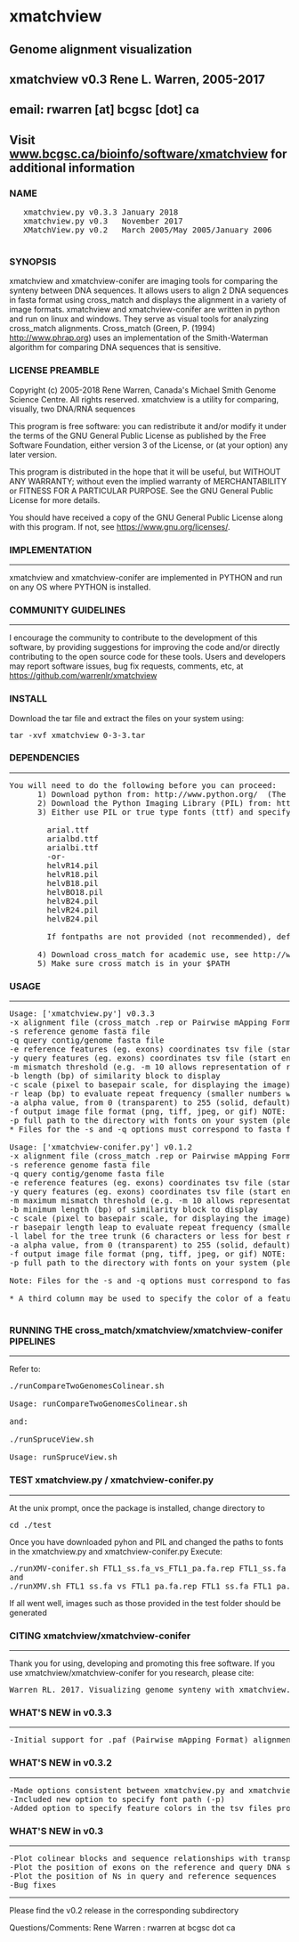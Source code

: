 # xmatchview
## Genome alignment visualization
## xmatchview v0.3 Rene L. Warren, 2005-2017
## email: rwarren [at] bcgsc [dot] ca
## Visit www.bcgsc.ca/bioinfo/software/xmatchview for additional information

### NAME
   <pre>
   xmatchview.py v0.3.3 January 2018
   xmatchview.py v0.3   November 2017
   XMatchView.py v0.2   March 2005/May 2005/January 2006
   </pre>

### SYNOPSIS
   xmatchview and xmatchview-conifer are imaging tools for comparing the synteny between DNA sequences. It allows users to align 2 DNA sequences in fasta format using cross_match and displays the alignment in a variety of image formats.
   xmatchview and xmatchview-conifer are written in python and run on linux and windows. They serve as visual tools for analyzing cross_match alignments. Cross_match (Green, P. (1994) http://www.phrap.org) uses an implementation of the Smith-Waterman algorithm for comparing DNA sequences that is sensitive.

### LICENSE PREAMBLE
   Copyright (c) 2005-2018 Rene Warren, Canada's Michael Smith Genome Science Centre.  All rights reserved.
   xmatchview is a utility for comparing, visually, two DNA/RNA sequences

   This program is free software: you can redistribute it and/or modify
   it under the terms of the GNU General Public License as published by
   the Free Software Foundation, either version 3 of the License, or
   (at your option) any later version.

   This program is distributed in the hope that it will be useful,
   but WITHOUT ANY WARRANTY; without even the implied warranty of
   MERCHANTABILITY or FITNESS FOR A PARTICULAR PURPOSE.  See the
   GNU General Public License for more details.

   You should have received a copy of the GNU General Public License
   along with this program.  If not, see <https://www.gnu.org/licenses/>.

### IMPLEMENTATION
-------------

xmatchview and xmatchview-conifer are implemented in PYTHON and run on any OS where PYTHON is installed.


### COMMUNITY GUIDELINES
-------------

I encourage the community to contribute to the development of this software, by providing suggestions for improving the code and/or directly contributing to the open source code for these tools. Users and developers may report software issues, bug fix requests, comments, etc, at <https://github.com/warrenlr/xmatchview>


### INSTALL

Download the tar file and extract the files on your system using:

<pre>
tar -xvf xmatchview_0-3-3.tar 
</pre>

### DEPENDENCIES
-------------

<pre>
You will need to do the following before you can proceed:
      1) Download python from: http://www.python.org/  (The code was developed and tested on python2.3 or 2.4 but may work with newer versions of python (not tested))
      2) Download the Python Imaging Library (PIL) from: http://www.pythonware.com/products/pil/
      3) Either use PIL or true type fonts (ttf) and specify the full path to the font directory in xmatchview.py and xmatchview-conifer.py with the -p option. The fonts used by xmatchview and xmatchview-conifer include:

        arial.ttf
        arialbd.ttf
        arialbi.ttf
        -or-
        helvR14.pil
        helvR18.pil
        helvB18.pil
        helvBO18.pil
        helvB24.pil
        helvR24.pil
        helvB24.pil

        If fontpaths are not provided (not recommended), default fonts will be used to preserve code functionality. However, these systems fonts are very small and of limited utility. To download the above fonts, simply search the internet for "arial.ttf", "arialbd.ttf" and "arialbi.ttf". For convenience, they are included in the "fonts.tar" file in this directory. The "helv*.pil" fonts are distributed with PIL.

      4) Download cross_match for academic use, see http://www.phrap.org and http://www.phrap.org/consed/consed.html#howToGet
      5) Make sure cross_match is in your $PATH
</pre>

### USAGE 
---------------
<pre>
Usage: ['xmatchview.py'] v0.3.3
-x alignment file (cross_match .rep or Pairwise mApping Format .paf)
-s reference genome fasta file
-q query contig/genome fasta file
-e reference features (eg. exons) coordinates tsv file (start end) - optional
-y query features (eg. exons) coordinates tsv file (start end) - optional
-m mismatch threshold (e.g. -m 10 allows representation of repeats having up to 10% mismatch
-b length (bp) of similarity block to display
-c scale (pixel to basepair scale, for displaying the image)
-r leap (bp) to evaluate repeat frequency (smaller numbers will increase the resolution, but will affect drastically the run time.  recommended -l=50)
-a alpha value, from 0 (transparent) to 255 (solid, default)
-f output image file format (png, tiff, jpeg, or gif) NOTE: the png and tiff are better.
-p full path to the directory with fonts on your system (please refer to the documentation for fonts used)
* Files for the -s and -q options must correspond to fasta files used to run cross_match

Usage: ['xmatchview-conifer.py'] v0.1.2
-x alignment file (cross_match .rep or Pairwise mApping Format .paf)
-s reference genome fasta file
-q query contig/genome fasta file
-e reference features (eg. exons) coordinates tsv file (start end) - optional
-y query features (eg. exons) coordinates tsv file (start end) - optional
-m maximum mismatch threshold (e.g. -m 10 allows representation of repeats having up to 10% mismatch
-b minimum length (bp) of similarity block to display
-c scale (pixel to basepair scale, for displaying the image)
-r basepair length leap to evaluate repeat frequency (smaller numbers will increase the resolution, but will affect drastically the run time.  recommended -r=50)
-l label for the tree trunk (6 characters or less for best result)
-a alpha value, from 0 (transparent) to 255 (solid, default)
-f output image file format (png, tiff, jpeg, or gif) NOTE: the png and tiff are better.
-p full path to the directory with fonts on your system (please refer to the documentation for fonts used)

Note: Files for the -s and -q options must correspond to fasta files used to run cross_match

* A third column may be used to specify the color of a feature (default feature color is yellow or black, for xmatchview and xmatchview-conifer, respectively). Users may specify any of these color names: yellow, blue, cyan, green, lime, red, sarin, forest, dirtyred, dirtyyellow, grey, lightgrey, orange, beige, black, white.

</pre>

### RUNNING THE cross_match/xmatchview/xmatchview-conifer PIPELINES
------------- 
Refer to:
<pre>
./runCompareTwoGenomesColinear.sh 

Usage: runCompareTwoGenomesColinear.sh <QUERY FASTA> <REFERENCE FASTA> <ALPHA TRANSPARENCY 0-255> <MISMATCH THRESHOLD> <SCALE> <QUERYfeatures.tsv> <REFERENCEfeatures.tsv> <PATH TO FONTS>

and:

./runSpruceView.sh 

Usage: runSpruceView.sh <QUERY FASTA> <REFERENCE FASTA> <LABEL> <ALPHA TRANSPARENCY 0-255> <MISMATCH THRESHOLD> <QUERYfeatures.tsv> <REFERENCEfeatures.tsv> <PATH TO FONTS>
</pre>

### TEST xmatchview.py / xmatchview-conifer.py
-------------

At the unix prompt, once the package is installed, change directory to 
<pre>
cd ./test
</pre>
Once you have downloaded pyhon and PIL and changed the paths to fonts in the xmatchview.py and xmatchview-conifer.py
Execute:
<pre>
./runXMV-conifer.sh FTL1_ss.fa_vs_FTL1_pa.fa.rep FTL1_ss.fa FTL1_pa.fa 200 10 1 FTL1_ss.txt FTL1_pa.txt
and
./runXMV.sh FTL1_ss.fa_vs_FTL1_pa.fa.rep FTL1_ss.fa FTL1_pa.fa 200 10 1 FTL1_ss.txt FTL1_pa.txt
</pre>
If all went well, images such as those provided in the test folder should be generated


### CITING xmatchview/xmatchview-conifer
-------------

Thank you for using, developing and promoting this free software.
If you use xmatchview/xmatchview-conifer for you research, please cite:

<pre>
Warren RL. 2017. Visualizing genome synteny with xmatchview. bioRxiv 238220; doi: https://doi.org/10.1101/238220
</pre>

### WHAT'S NEW in v0.3.3
------------------
<pre>
-Initial support for .paf (Pairwise mApping Format) alignment files.
</pre>

### WHAT'S NEW in v0.3.2
------------------
<pre>
-Made options consistent between xmatchview.py and xmatchview-conifer.py
-Included new option to specify font path (-p)
-Added option to specify feature colors in the tsv files provided with the -e and -y options. A third column may be used to specify the color of a feature (default feature color is yellow or black, for xmatchview and xmatchview-conifer, respectively). Users may specify any of these color names: yellow, blue, cyan, green, lime, red, sarin, forest, dirtyred, dirtyyellow, grey, lightgrey, orange, beige, black, white.
</pre>

### WHAT'S NEW in v0.3
------------------
<pre>
-Plot colinear blocks and sequence relationships with transparent color (alpha, supplied with -a)
-Plot the position of exons on the reference and query DNA segments (-e and -y arguments, optional)
-Plot the position of Ns in query and reference sequences
-Bug fixes
</pre>
---
Please find the v0.2 release in the corresponding subdirectory

Questions/Comments: Rene Warren : rwarren at bcgsc dot ca
